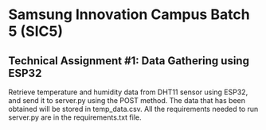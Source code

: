 # Samsung Innovation Campus Batch 5 (SIC5)
## Technical Assignment #1: Data Gathering using ESP32

Retrieve temperature and humidity data from DHT11 sensor using ESP32, and send it to server.py using the POST method. The data that has been obtained will be stored in temp_data.csv. All the requirements needed to run server.py are in the requirements.txt file.